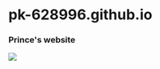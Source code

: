 # pk-628996.github.io
<h3>  <div style="align:center"> Prince's website </h3>
<img src="https://te.legra.ph/file/c5ffe53d0a2eaeb9f0bc2.jpg" />

